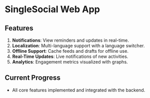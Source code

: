 ﻿# SingleSocial Web App

## Features
1. **Notifications**: View reminders and updates in real-time.
2. **Localization**: Multi-language support with a language switcher.
3. **Offline Support**: Cache feeds and drafts for offline use.
4. **Real-Time Updates**: Live notifications of new activities.
5. **Analytics**: Engagement metrics visualized with graphs.

## Current Progress
- All core features implemented and integrated with the backend.
